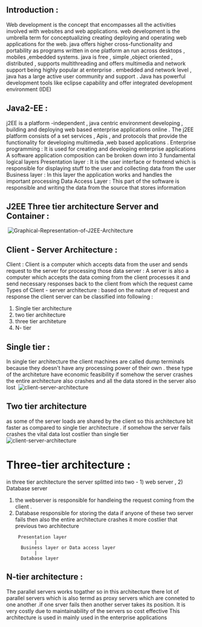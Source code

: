 ## Introduction : 
Web development is the concept that encompasses all the activities involved with websites and web applications.
web development is the umbrella term for conceptualizing creating deploying and operating web applications for the web.
java offers higher cross-functionality and portability as programs written in one platform an run across desktops , mobiles ,embedded systems.
java is free , simple ,object oriented , distributed , supports multithreading and offers multimedia and network support 
being highly popular at enterprise . embedded and network level , java has a large active user community and support .
Java has powerful development tools like eclipse capability and offer integrated development environment (IDE)

## Java2-EE : 
j2EE is a platform -independent , java centric environment developing , building and deploying web based enterprise applications online .
The j2EE platform consists of a set services , Apis , and protocols that provide the functionality for developing multimedia ,web based 
applications .
Enterprise programming : It is used for creating and developing enterprise applications 
A software application composition can be broken down into 3 fundamental logical layers
Presentation layer : It is the user interface or frontend which is responsible for displaying stuff to the user and collecting data from the user 
Business layer : In this layer the application works and handles the important processing 
Data Access Layer : This part of the software is responsible and writing the data from the source that stores information 

## J2EE Three tier architecture Server and Container :
<img> ![Graphical-Representation-of-J2EE-Architecture](https://github.com/user-attachments/assets/c84fae47-7b8a-43c0-b339-6201453c6c4b) </img>


## Client - Server Architecture :
Client : Client is a computer which accepts data from the user and sends  request to the server for processing those data 
server : A server is also a computer which accepts the data coming from the client processes it and send necessary responses back to the client from which the request came 
Types of Client - server architecture : 
based on the nature of request and response the client server can be classified into following :
1) Single tier architecture 
2) two tier architecture 
3) three tier architeture 
4) N- tier 
## Single tier :
In single tier architecture the client machines are called dump terminals because they doesn't have any processing power of their own .
these type of the architeture have economic feasibility 
if somehow the server crashes the entire architecture also crashes and all the data stored in the server also lost 
<img> ![client-server-architecture](https://github.com/user-attachments/assets/53f58246-a97a-4809-92b1-41aadd0d6d31) </img>

## Two tier architecture 
as some of the server loads are shared by the client so this architecture bit faster as compared to single tier architecture .
if somehow the server fails crashes the vital data lost 
costlier than single tier 
<img>![client-server-architecture](https://github.com/user-attachments/assets/11576200-c30f-439d-a43e-eee6e3a45407) </img>

# Three-tier architecture :
in three tier architecture the server splitted into two - 1) web server , 2) Database server 
1) the webserver is responsible for handleing the request coming from the client .
2) Database responsible for storing the data
if anyone of these two server fails then also the entire architecture crashes
it more costlier that previous two architecture
   ```
    Presentation layer
          |
     Business layer or Data access layer
          |
     Database layer
   ```
 ## N-tier architecture :
 The parallel servers works togather so in this architecture there lot of parallel servers which is also termd as proxy servers which are conneted to one another .if one srver fails then another server 
 takes its position.
 It is very costly due to maintainability of the servers so cost effective 
 This architecture is used in mainly used in the enterprise applications 




